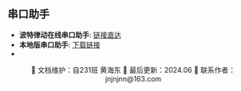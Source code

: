 ## 串口助手

- **波特律动在线串口助手**: [链接直达](https://serial.baud-dance.com/)
- **本地版串口助手**: [下载链接](https://jnjnjnn.cn/xzzx/com.html)
- 
<div align="center">
🎨 文档维护：自231班 黄海东 
📅 最后更新：2024.06  
📧 联系作者：jnjnjnn@163.com
</div>